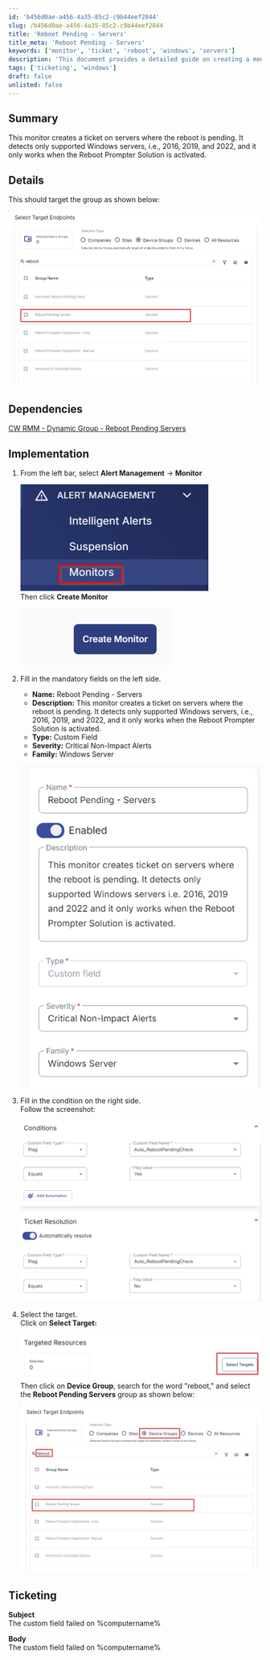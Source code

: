 ```yaml
---
id: 'b456d0ae-a456-4a35-85c2-c9b44eef2844'
slug: /b456d0ae-a456-4a35-85c2-c9b44eef2844
title: 'Reboot Pending - Servers'
title_meta: 'Reboot Pending - Servers'
keywords: ['monitor', 'ticket', 'reboot', 'windows', 'servers']
description: 'This document provides a detailed guide on creating a monitor that generates tickets for Windows servers with pending reboots. It covers the implementation process, dependencies, and configuration steps necessary to ensure proper functionality within the ConnectWise RMM environment.'
tags: ['ticketing', 'windows']
draft: false
unlisted: false
---
```


## Summary

This monitor creates a ticket on servers where the reboot is pending. It detects only supported Windows servers, i.e., 2016, 2019, and 2022, and it only works when the Reboot Prompter Solution is activated.

## Details

This should target the group as shown below:

![Group Target](../../../static/img/docs/b456d0ae-a456-4a35-85c2-c9b44eef2844/image_1.png)

## Dependencies

[CW RMM - Dynamic Group - Reboot Pending Servers](/docs/d6235892-7f62-4a75-83ef-c6c01cc43898)

## Implementation

1. From the left bar, select **Alert Management** -> **Monitor**  
   
   ![Alert Management](../../../static/img/docs/b456d0ae-a456-4a35-85c2-c9b44eef2844/image_2.png)  
   Then click **Create Monitor**  
   
   ![Create Monitor](../../../static/img/docs/b456d0ae-a456-4a35-85c2-c9b44eef2844/image_3.png)

2. Fill in the mandatory fields on the left side.  
   - **Name:** Reboot Pending - Servers  
   - **Description:** This monitor creates a ticket on servers where the reboot is pending. It detects only supported Windows servers, i.e., 2016, 2019, and 2022, and it only works when the Reboot Prompter Solution is activated.  
   - **Type:** Custom Field  
   - **Severity:** Critical Non-Impact Alerts  
   - **Family:** Windows Server  
   
   ![Mandatory Fields](../../../static/img/docs/b456d0ae-a456-4a35-85c2-c9b44eef2844/image_4.png)

3. Fill in the condition on the right side.  
   Follow the screenshot:  
   
   ![Condition Screenshot](../../../static/img/docs/b456d0ae-a456-4a35-85c2-c9b44eef2844/image_5.png)

4. Select the target.  
   Click on **Select Target:**  
   
   ![Select Target](../../../static/img/docs/b456d0ae-a456-4a35-85c2-c9b44eef2844/image_6.png)  
   Then click on **Device Group**, search for the word "reboot," and select the **Reboot Pending Servers** group as shown below:  
   
   ![Device Group](../../../static/img/docs/b456d0ae-a456-4a35-85c2-c9b44eef2844/image_7.png)

## Ticketing

**Subject**  
The custom field failed on %computername%

**Body**  
The custom field failed on %computername%

